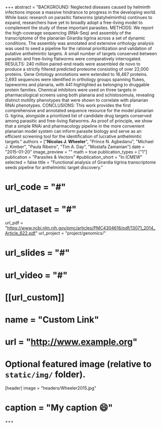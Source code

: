 +++
abstract = "BACKGROUND: Neglected diseases caused by helminth infections impose a massive hindrance to progress in the developing world. While basic research on parasitic flatworms (platyhelminths) continues to expand, researchers have yet to broadly adopt a free-living model to complement the study of these important parasites. METHODS: We report the high-coverage sequencing (RNA-Seq) and assembly of the transcriptome of the planarian Girardia tigrina across a set of dynamic conditions. The assembly was annotated and extensive orthology analysis was used to seed a pipeline for the rational prioritization and validation of putative anthelmintic targets. A small number of targets conserved between parasitic and free-living flatworms were comparatively interrogated. RESULTS: 240 million paired-end reads were assembled de novo to produce a strictly filtered predicted proteome consisting of over 22,000 proteins. Gene Ontology annotations were extended to 16,467 proteins. 2,693 sequences were identified in orthology groups spanning flukes, tapeworms and planaria, with 441 highlighted as belonging to druggable protein families. Chemical inhibitors were used on three targets in pharmacological screens using both planaria and schistosomula, revealing distinct motility phenotypes that were shown to correlate with planarian RNAi phenotypes. CONCLUSIONS: This work provides the first comprehensive and annotated sequence resource for the model planarian G. tigrina, alongside a prioritized list of candidate drug targets conserved among parasitic and free-living flatworms. As proof of principle, we show that a simple RNAi and pharmacology pipeline in the more convenient planarian model system can inform parasite biology and serve as an efficient screening tool for the identification of lucrative anthelmintic targets."
authors = ["**Nicolas J. Wheeler**", "Prince N. Agbedanu", "Michael J. Kimber", "Paula Ribeiro", "Tim A. Day", "Mostafa Zamanian"]
date = "2015-01-20"
image_preview = ""
math = true
publication_types = ["1"]
publication = "Parasites & Vectors"
#publication_short = "In *ICMEW*"
selected = false
title = "Functional analysis of Girardia tigrina transcriptome seeds pipeline for anthelmintic target discovery."
# url_code = "#"
# url_dataset = "#"
url_pdf = "https://www.ncbi.nlm.nih.gov/pmc/articles/PMC4304616/pdf/13071_2014_Article_622.pdf"
url_project = "project/genomics/"
# url_slides = "#"
# url_video = "#"

# [[url_custom]]
# name = "Custom Link"
# url = "http://www.example.org"

# Optional featured image (relative to `static/img/` folder).
[header]
image = "headers/Wheeler2015.jpg"
# caption = "My caption :smile:"

+++
